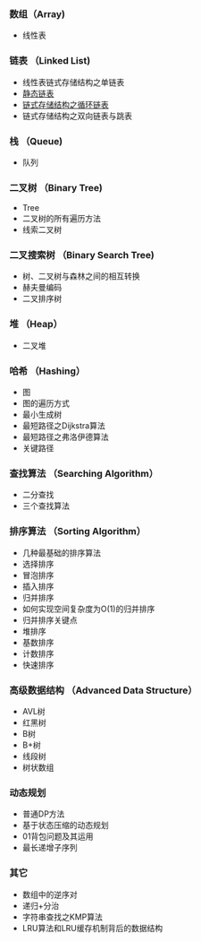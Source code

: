 ### 数组（Array)
- 线性表

### 链表 （Linked List)
- 线性表链式存储结构之单链表
- [静态链表](./Linked-List/README.md)
- [链式存储结构之循环链表](./Linked-List/README.md###循环链表)
- 链式存储结构之双向链表与跳表

### 栈 （Queue)
- 队列

### 二叉树 （Binary Tree)
- Tree
- 二叉树的所有遍历方法
- 线索二叉树

### 二叉搜索树 （Binary Search Tree)
- 树、二叉树与森林之间的相互转换
- 赫夫曼编码
- 二叉排序树

### 堆 （Heap）
- 二叉堆

### 哈希 （Hashing）
- 图
- 图的遍历方式
- 最小生成树
- 最短路径之Dijkstra算法
- 最短路径之弗洛伊德算法
- 关键路径

### 查找算法 （Searching Algorithm）
- 二分查找
- 三个查找算法

### 排序算法 （Sorting Algorithm）
- 几种最基础的排序算法
- 选择排序
-  冒泡排序
- 插入排序
- 归并排序
- 如何实现空间复杂度为O(1)的归并排序
- 归并排序关键点
- 堆排序
- 基数排序
- 计数排序
- 快速排序

### 高级数据结构 （Advanced Data Structure）
- AVL树
- 红黑树
- B树
- B+树
- 线段树
- 树状数组

### 动态规划
- 普通DP方法
- 基于状态压缩的动态规划
- 01背包问题及其运用
- 最长递增子序列

### 其它
- 数组中的逆序对
- 递归+分治
- 字符串查找之KMP算法
- LRU算法和LRU缓存机制背后的数据结构
